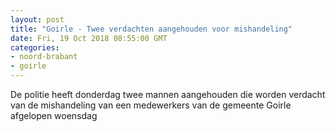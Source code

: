 ```yaml
---
layout: post
title: "Goirle - Twee verdachten aangehouden voor mishandeling"
date: Fri, 19 Oct 2018 08:55:00 GMT
categories: 
- noord-brabant 
- goirle 
---
```


De politie heeft donderdag twee mannen aangehouden die worden verdacht van de mishandeling van een medewerkers van de gemeente Goirle afgelopen woensdag
